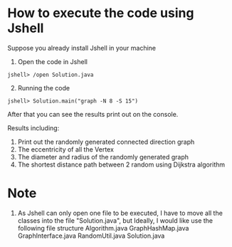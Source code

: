 # How to execute the code using Jshell

Suppose you already install Jshell in your machine

1. Open the code in Jshell 

```
jshell> /open Solution.java
```

2. Running the code

```
jshell> Solution.main("graph -N 8 -S 15")
```

After that you can see the results print out on the console.



Results including:

1. Print out the randomly generated connected direction graph
2. The eccentricity of all the Vertex
3. The diameter and radius of the randomly generated graph
4. The shortest distance path between 2 random using Dijkstra algorithm

# Note

1. As Jshell can only open one file to be executed, I have to move all the classes into the file "Solution.java", but Ideally, I would like use the following file structure
   Algorithm.java
   GraphHashMap.java
   GraphInterface.java
   RandomUtil.java
   Solution.java
   
